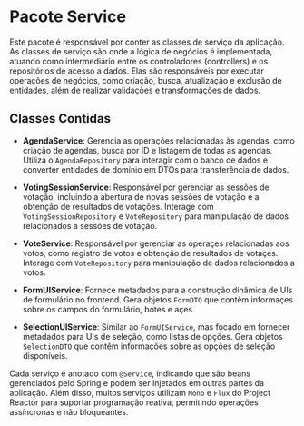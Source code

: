 # Pacote Service

Este pacote é responsável por conter as classes de serviço da aplicação. As classes de serviço são onde a lógica de negócios é implementada, atuando como intermediário entre os controladores (controllers) e os repositórios de acesso a dados. Elas são responsáveis por executar operações de negócios, como criação, busca, atualização e exclusão de entidades, além de realizar validações e transformações de dados.

## Classes Contidas

- **AgendaService**: Gerencia as operações relacionadas às agendas, como criação de agendas, busca por ID e listagem de todas as agendas. Utiliza o `AgendaRepository` para interagir com o banco de dados e converter entidades de domínio em DTOs para transferência de dados.

- **VotingSessionService**: Responsável por gerenciar as sessões de votação, incluindo a abertura de novas sessões de votação e a obtenção de resultados de votações. Interage com `VotingSessionRepository` e `VoteRepository` para manipulação de dados relacionados a sessões de votação.

- **VoteService**: Responsável por gerenciar as operaçes relacionadas aos votos, como registro de votos e obtenção de resultados de votaçes. Interage com `VoteRepository` para manipulação de dados relacionados a votos.

- **FormUIService**: Fornece metadados para a construção dinâmica de UIs de formulário no frontend. Gera objetos `FormDTO` que contêm informaçes sobre os campos do formulário, botes e açes.

- **SelectionUIService**: Similar ao `FormUIService`, mas focado em fornecer metadados para UIs de seleção, como listas de opções. Gera objetos `SelectionDTO` que contêm informações sobre as opções de seleção disponíveis.

Cada serviço é anotado com `@Service`, indicando que são beans gerenciados pelo Spring e podem ser injetados em outras partes da aplicação. Além disso, muitos serviços utilizam `Mono` e `Flux` do Project Reactor para suportar programação reativa, permitindo operações assíncronas e não bloqueantes.